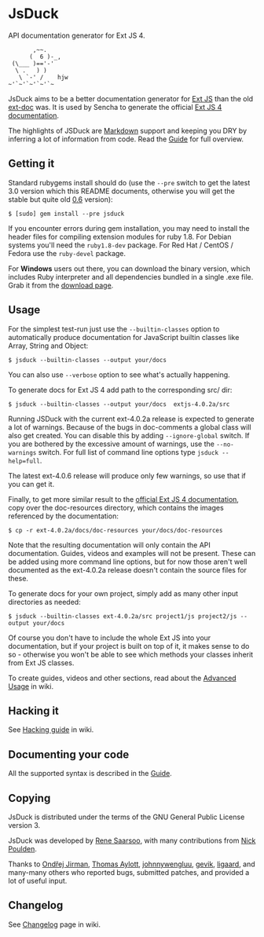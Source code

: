 JsDuck
======

API documentation generator for Ext JS 4.

           ,~~.
          (  6 )-_,
     (\___ )=='-'
      \ .   ) )
       \ `-' /    hjw
    ~'`~'`~'`~'`~

JsDuck aims to be a better documentation generator for [Ext JS][] than
the old [ext-doc][] was. It is used by Sencha to generate the official
[Ext JS 4 documentation][ext4-docs].

The highlights of JSDuck are [Markdown][] support and keeping you DRY
by inferring a lot of information from code.  Read the [Guide][] for
full overview.

[Ext JS]: http://www.sencha.com/products/js/
[ext-doc]: http://ext-doc.org/
[Markdown]: http://daringfireball.net/projects/markdown/
[ext4-docs]: http://docs.sencha.com/ext-js/4-0/
[Guide]: https://github.com/senchalabs/jsduck/wiki/Guide


Getting it
----------

Standard rubygems install should do (use the `--pre` switch to get the
latest 3.0 version which this README documents, otherwise you will get
the stable but quite old [0.6][v0.6] version):

    $ [sudo] gem install --pre jsduck

If you encounter errors during gem installation, you may need to
install the header files for compiling extension modules for ruby 1.8.
For Debian systems you'll need the `ruby1.8-dev` package.  For Red Hat
/ CentOS / Fedora use the `ruby-devel` package.

For **Windows** users out there, you can download the binary version,
which includes Ruby interpreter and all dependencies bundled in a
single .exe file.  Grab it from the [download page][].

[v0.6]: https://github.com/senchalabs/jsduck/tree/v0.6
[download page]: https://github.com/senchalabs/jsduck/downloads

Usage
-----

For the simplest test-run just use the `--builtin-classes` option to
automatically produce documentation for JavaScript builtin classes
like Array, String and Object:

    $ jsduck --builtin-classes --output your/docs

You can also use `--verbose` option to see what's actually happening.

To generate docs for Ext JS 4 add path to the corresponding src/ dir:

    $ jsduck --builtin-classes --output your/docs  extjs-4.0.2a/src

Running JSDuck with the current ext-4.0.2a release is expected to
generate a lot of warnings.  Because of the bugs in doc-comments a
global class will also get created.  You can disable this by adding
`--ignore-global` switch.  If you are bothered by the excessive amount
of warnings, use the `--no-warnings` switch.  For full list of command
line options type `jsduck --help=full`.

The latest ext-4.0.6 release will produce only few warnings, so use
that if you can get it.

Finally, to get more similar result to the [official Ext JS 4
documentation][official], copy over the doc-resources directory, which
contains the images referenced by the documentation:

    $ cp -r ext-4.0.2a/docs/doc-resources your/docs/doc-resources

Note that the resulting documentation will only contain the API
documentation.  Guides, videos and examples will not be present.
These can be added using more command line options, but for now those
aren't well documented as the ext-4.0.2a release doesn't contain the
source files for these.

To generate docs for your own project, simply add as many other input
directories as needed:

    $ jsduck --builtin-classes ext-4.0.2a/src project1/js project2/js --output your/docs

Of course you don't have to include the whole Ext JS into your
documentation, but if your project is built on top of it, it makes
sense to do so - otherwise you won't be able to see which methods your
classes inherit from Ext JS classes.

To create guides, videos and other sections, read about the
[Advanced Usage][adv] in wiki.

[official]: http://docs.sencha.com/ext-js/4-0/
[adv]: https://github.com/senchalabs/jsduck/wiki/Advanced-Usage


Hacking it
----------

See [Hacking guide](https://github.com/senchalabs/jsduck/wiki/Hacking) in wiki.


Documenting your code
---------------------

All the supported syntax is described in the [Guide][].


Copying
-------

JsDuck is distributed under the terms of the GNU General Public
License version 3.

JsDuck was developed by [Rene Saarsoo](http://triin.net),
with many contributions from [Nick Poulden](https://github.com/nick).

Thanks to [Ondřej Jirman](https://github.com/megous),
[Thomas Aylott](https://github.com/subtleGradient),
[johnnywengluu](https://github.com/johnnywengluu),
[gevik](https://github.com/gevik),
[ligaard](https://github.com/ligaard), and many-many others who
reported bugs, submitted patches, and provided a lot of useful input.


Changelog
---------

See [Changelog](https://github.com/senchalabs/jsduck/wiki/Changelog) page in wiki.
